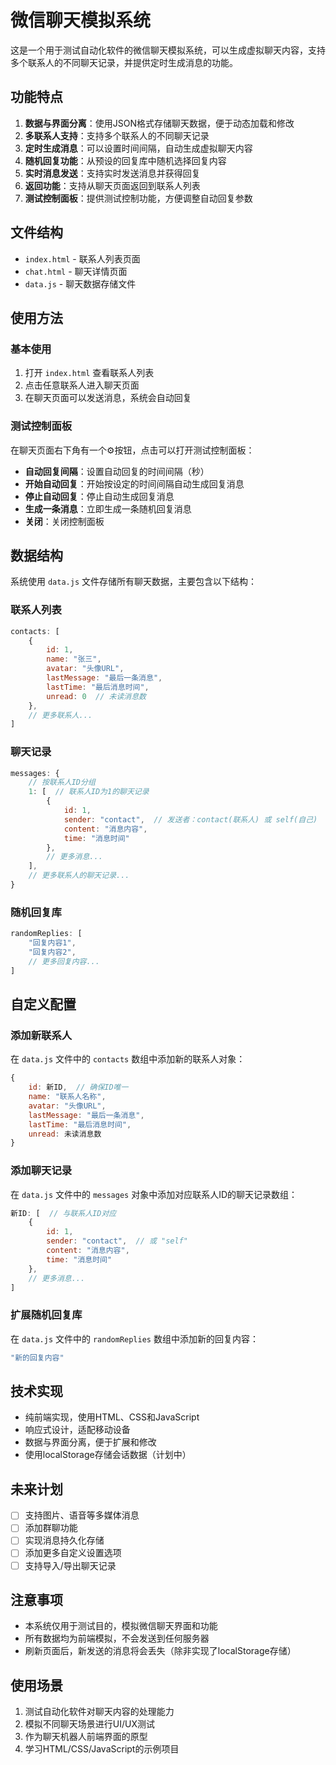# 微信聊天模拟系统

这是一个用于测试自动化软件的微信聊天模拟系统，可以生成虚拟聊天内容，支持多个联系人的不同聊天记录，并提供定时生成消息的功能。

## 功能特点

1. **数据与界面分离**：使用JSON格式存储聊天数据，便于动态加载和修改
2. **多联系人支持**：支持多个联系人的不同聊天记录
3. **定时生成消息**：可以设置时间间隔，自动生成虚拟聊天内容
4. **随机回复功能**：从预设的回复库中随机选择回复内容
5. **实时消息发送**：支持实时发送消息并获得回复
6. **返回功能**：支持从聊天页面返回到联系人列表
7. **测试控制面板**：提供测试控制功能，方便调整自动回复参数

## 文件结构

- `index.html` - 联系人列表页面
- `chat.html` - 聊天详情页面
- `data.js` - 聊天数据存储文件

## 使用方法

### 基本使用

1. 打开 `index.html` 查看联系人列表
2. 点击任意联系人进入聊天页面
3. 在聊天页面可以发送消息，系统会自动回复

### 测试控制面板

在聊天页面右下角有一个⚙️按钮，点击可以打开测试控制面板：

- **自动回复间隔**：设置自动回复的时间间隔（秒）
- **开始自动回复**：开始按设定的时间间隔自动生成回复消息
- **停止自动回复**：停止自动生成回复消息
- **生成一条消息**：立即生成一条随机回复消息
- **关闭**：关闭控制面板

## 数据结构

系统使用 `data.js` 文件存储所有聊天数据，主要包含以下结构：

### 联系人列表

```javascript
contacts: [
    {
        id: 1,
        name: "张三",
        avatar: "头像URL",
        lastMessage: "最后一条消息",
        lastTime: "最后消息时间",
        unread: 0  // 未读消息数
    },
    // 更多联系人...
]
```

### 聊天记录

```javascript
messages: {
    // 按联系人ID分组
    1: [  // 联系人ID为1的聊天记录
        {
            id: 1,
            sender: "contact",  // 发送者：contact(联系人) 或 self(自己)
            content: "消息内容",
            time: "消息时间"
        },
        // 更多消息...
    ],
    // 更多联系人的聊天记录...
}
```

### 随机回复库

```javascript
randomReplies: [
    "回复内容1",
    "回复内容2",
    // 更多回复内容...
]
```

## 自定义配置

### 添加新联系人

在 `data.js` 文件中的 `contacts` 数组中添加新的联系人对象：

```javascript
{
    id: 新ID,  // 确保ID唯一
    name: "联系人名称",
    avatar: "头像URL",
    lastMessage: "最后一条消息",
    lastTime: "最后消息时间",
    unread: 未读消息数
}
```

### 添加聊天记录

在 `data.js` 文件中的 `messages` 对象中添加对应联系人ID的聊天记录数组：

```javascript
新ID: [  // 与联系人ID对应
    {
        id: 1,
        sender: "contact",  // 或 "self"
        content: "消息内容",
        time: "消息时间"
    },
    // 更多消息...
]
```

### 扩展随机回复库

在 `data.js` 文件中的 `randomReplies` 数组中添加新的回复内容：

```javascript
"新的回复内容"
```

## 技术实现

- 纯前端实现，使用HTML、CSS和JavaScript
- 响应式设计，适配移动设备
- 数据与界面分离，便于扩展和修改
- 使用localStorage存储会话数据（计划中）

## 未来计划

- [ ] 支持图片、语音等多媒体消息
- [ ] 添加群聊功能
- [ ] 实现消息持久化存储
- [ ] 添加更多自定义设置选项
- [ ] 支持导入/导出聊天记录

## 注意事项

- 本系统仅用于测试目的，模拟微信聊天界面和功能
- 所有数据均为前端模拟，不会发送到任何服务器
- 刷新页面后，新发送的消息将会丢失（除非实现了localStorage存储）

## 使用场景

1. 测试自动化软件对聊天内容的处理能力
2. 模拟不同聊天场景进行UI/UX测试
3. 作为聊天机器人前端界面的原型
4. 学习HTML/CSS/JavaScript的示例项目
